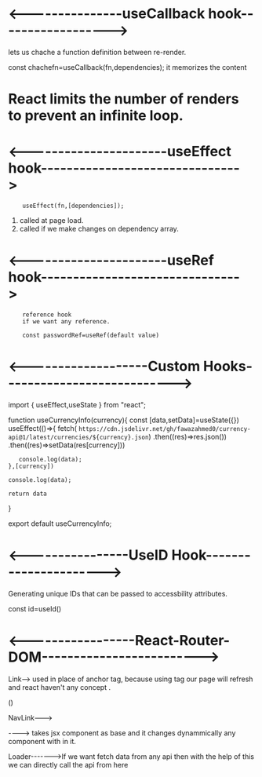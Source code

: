 # <---------------useCallback hook------------------>

lets us chache a function definition between re-render.

  const chachefn=useCallback(fn,dependencies);
  it memorizes the content


# React limits the number of renders to prevent an infinite loop.




# <----------------------useEffect hook------------------------------->

        useEffect(fn,[dependencies]);
1.  called at page load.
2.  called if we make changes on dependency array.


# <----------------------useRef hook------------------------------->

        reference hook
        if we want any reference.

        const passwordRef=useRef(default value)




# <-------------------Custom Hooks--------------------------->

import { useEffect,useState } from "react";

 function useCurrencyInfo(currency){
    const [data,setData]=useState({})
    useEffect(()=>{
        fetch( `https://cdn.jsdelivr.net/gh/fawazahmed0/currency-api@1/latest/currencies/${currency}.json`)
       .then((res)=>res.json())
       .then((res)=>setData(res[currency]))

       console.log(data);
    },[currency])

    console.log(data);

    return data

 }


 export default useCurrencyInfo;




# <----------------UseID Hook---------------------->

Generating unique IDs that can be passed to accessbility attributes.


const id=useId()



 # <-----------------React-Router-DOM------------------------->


 Link--> used in place of anchor tag,
 because using <a> tag our page will refresh and react haven't any concept .

 (<Link to="/">)

 NavLink---> 




 <Outlet/>   ---->  takes jsx component  as base and it changes dynammically any component with in it. 


 Loader------->If we want fetch data from any api then with the help of this we can directly call the api from here 